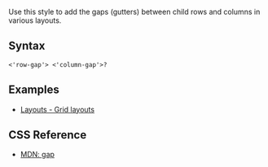 Use this style to add the gaps (gutters) between child rows and columns in various layouts.

## Syntax

```
<'row-gap'> <'column-gap'>?
```

## Examples

* [Layouts - Grid layouts](../../storybook/layouts/grid-layouts.md)

## CSS Reference

* [MDN: gap](!https://developer.mozilla.org/en-US/docs/Web/CSS/gap)
